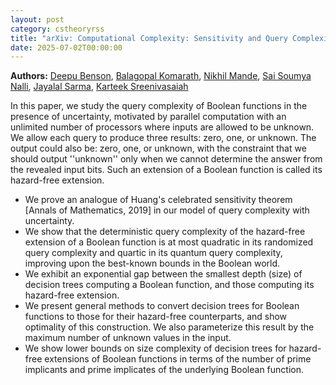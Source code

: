 ```yaml
---
layout: post
category: cstheoryrss
title: "arXiv: Computational Complexity: Sensitivity and Query Complexity under Uncertainty"
date: 2025-07-02T00:00:00
---
```


**Authors:** [Deepu Benson](https://dblp.uni-trier.de/search?q=Deepu+Benson), [Balagopal Komarath](https://dblp.uni-trier.de/search?q=Balagopal+Komarath), [Nikhil Mande](https://dblp.uni-trier.de/search?q=Nikhil+Mande), [Sai Soumya Nalli](https://dblp.uni-trier.de/search?q=Sai+Soumya+Nalli), [Jayalal Sarma](https://dblp.uni-trier.de/search?q=Jayalal+Sarma), [Karteek Sreenivasaiah](https://dblp.uni-trier.de/search?q=Karteek+Sreenivasaiah)

In this paper, we study the query complexity of Boolean functions in the
presence of uncertainty, motivated by parallel computation with an unlimited
number of processors where inputs are allowed to be unknown. We allow each
query to produce three results: zero, one, or unknown. The output could also
be: zero, one, or unknown, with the constraint that we should output
''unknown'' only when we cannot determine the answer from the revealed input
bits. Such an extension of a Boolean function is called its hazard-free
extension.
- We prove an analogue of Huang's celebrated sensitivity theorem [Annals of
Mathematics, 2019] in our model of query complexity with uncertainty.
- We show that the deterministic query complexity of the hazard-free
extension of a Boolean function is at most quadratic in its randomized query
complexity and quartic in its quantum query complexity, improving upon the
best-known bounds in the Boolean world.
- We exhibit an exponential gap between the smallest depth (size) of decision
trees computing a Boolean function, and those computing its hazard-free
extension.
- We present general methods to convert decision trees for Boolean functions
to those for their hazard-free counterparts, and show optimality of this
construction. We also parameterize this result by the maximum number of unknown
values in the input.
- We show lower bounds on size complexity of decision trees for hazard-free
extensions of Boolean functions in terms of the number of prime implicants and
prime implicates of the underlying Boolean function.
